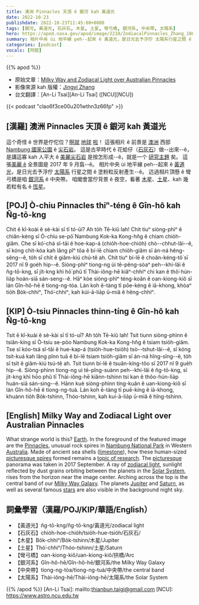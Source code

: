 ```yaml
---
title: 澳洲 Pinnacles 天頂 ê 銀河 kah 黃道光
date: 2022-10-23
publishdate: 2022-10-23T11:45:00+0800
tags: [銀河, 黃道光, 石灰石, 木星, 土星, 彎弓橋, 銀河系, 中央帶, 太陽系]
hero: https://apod.nasa.gov/apod/image/2210/ZodiacalPinnacles_Zhang_1080_annotated.jpg
summary: 相片中央 ùi 地平線 peh--起來 ê 黃道光，是日光去予浮佇 太陽系行星之間 ê 塗粉粒反射產生--ê。
categories: [podcast]
vocals: [阿錕]
---
```


{{% apod %}}

- 原始文章：[Milky Way and Zodiacal Light over Australian Pinnacles](https://apod.nasa.gov/apod/ap221023.html)
- 影像來源 kah 版權：[Jingyi Zhang](mailto:jingyi.tia.zhang@gmail.com)
- 台文翻譯：[An-Li Tsai][An-Li Tsai] ([NCU][NCU])

{{< podcast "clao6f3ce00u201wthn3z66fp" >}}

## [漢羅] 澳洲 Pinnacles 天頂 ê 銀河 kah 黃道光
這个奇怪 ê 世界是佇佗位？[啊][E][就][a] [地][r][球][t] [啦][h]！
這張相片 ê 前景是 [澳洲][Australia] 西部 [Nambung 國家公園][Nambung National Park] ê [尖石岩][Pinnacles]。
這是古早時代 ê 花蛤仔（[石灰石][limestone]）做--出來--ê，是講這寡 kah 人平大 ê [美麗尖石岩][picturesque spires] 是按怎形成--ê，就是一个 [研究主題][topic of research] 矣。
這張[美麗 ê][picturesque] 全景圖是 2017 年 9 月翕--ê。
相片中央 ùi 地平線 peh--起來 ê [黃道光][zodiacal light]，是日光去予浮佇 [太陽系][Solar System] 行星之間 ê 塗粉粒反射產生--ê。
迒過相片頂懸 ê 彎弓橋是咱 [銀河系][Milky Way Galaxy] ê 中央帶。
咱閣會當佇背景 ê 夜空，看著 [木星][Jupiter]、[土星][Saturn]、kah 幾若粒有名 ê [恆星][stars]。

## [POJ] Ò-chiu Pinnacles thiⁿ-téng ê Gîn-hô kah N̂g-tō-kng
Chit ē kî-koài ê sè-kài sī tī tó-ūi? Ah to̍h Tē-kiû lah!
Chit tiuⁿ siòng-phìⁿ ê chiân-kéng sī Ò-chiu se-pō͘ Nambung Kok-ka Kong-hn̂g ê chiam chio̍h-giâm.
Che sī kó͘-chá sî-tāi ê hoe-kap-á (chio̍h-hoe-chio̍h) chò--chhut-lâi--ê, sī kóng chit-kóa kah lâng pîⁿ tōa ê bí-lē chiam chio̍h-giâm sī án-ná hêng-sêng--ê, to̍h sī chi̍t ê giâm-kiú chú-tê ah.
Chit tiuⁿ bí-lē ê choân-kéng-tô͘ sī 2017 nî 9 goe̍h hip--ê.
Siòng-phìⁿ tiong-ng ùi tē-pêng-sòaⁿ peh--khí-lâi ê n̂g-tō-kng, sī ji̍t-kng khì hō͘ phû tī Thài-iông-hē kiâⁿ-chhiⁿ chi kan ê thô͘-hún-lia̍p hoán-siā sán-seng--ê.
Hāⁿ kòe siòng-phìⁿ téng-koân ê oan-kiong-kiô sī lán Gîn-hô-hē ê tiong-ng-tòa.
Lán koh ē-tàng tī pōe-kéng ê iā-khong, khòaⁿ tio̍h Bo̍k-chhiⁿ, Thó͘-chhiⁿ, kah kúi-ā-lia̍p ū-miâ ê hêng-chhiⁿ.


## [KIP] Ò-tsiu Pinnacles thinn-tíng ê Gîn-hô kah N̂g-tō-kng
Tsit ē kî-kuài ê sè-kài sī tī tó-uī? Ah to̍h Tē-kiû lah!
Tsit tiunn siòng-phìnn ê tsiân-kíng sī Ò-tsiu se-pōo Nambung Kok-ka Kong-hn̂g ê tsiam tsio̍h-giâm.
Tse sī kóo-tsá sî-tāi ê hue-kap-á (tsio̍h-hue-tsio̍h) tsò--tshut-lâi--ê, sī kóng tsit-kuá kah lâng pînn tuā ê bí-lē tsiam tsio̍h-giâm sī án-ná hîng-sîng--ê, to̍h sī tsi̍t ê giâm-kiú tsú-tê ah.
Tsit tiunn bí-lē ê tsuân-kíng-tôo sī 2017 nî 9 gue̍h hip--ê.
Siòng-phìnn tiong-ng uì tē-pîng-suànn peh--khí-lâi ê n̂g-tō-kng, sī ji̍t-kng khì hōo phû tī Thài-iông-hē kiânn-tshinn tsi kan ê thôo-hún-lia̍p huán-siā sán-sing--ê.
Hānn kuè siòng-phìnn tíng-kuân ê uan-kiong-kiô sī lán Gîn-hô-hē ê tiong-ng-tuà.
Lán koh ē-tàng tī puē-kíng ê iā-khong, khuànn tio̍h Bo̍k-tshinn, Thóo-tshinn, kah kuí-ā-lia̍p ū-miâ ê hîng-tshinn.

## [English] Milky Way and Zodiacal Light over Australian Pinnacles
What strange world is this?
[E][E][a][a][r][r][t][t][h][h].
In the foreground of the featured image are the [Pinnacles][Pinnacles], unusual rock spires in [Nambung National Park][Nambung National Park] in Western [Australia][Australia].
Made of ancient sea shells ([limestone][limestone]), how these human-sized [picturesque spires][picturesque spires] formed remains a [topic of research].
The [picturesque][picturesque] panorama was taken in 2017 September.
A ray of [zodiacal light][zodiacal light], sunlight reflected by dust grains orbiting between the planets in the [Solar System][Solar System], rises from the horizon near the image center.
Arching across the top is the central band of our [Milky Way Galaxy][Milky Way Galaxy].
The planets [Jupiter][Jupiter] and [Saturn][Saturn], as well as several famous [stars][stars] are also visible in the background night sky.

## 詞彙學習（漢羅/POJ/KIP/華語/English）

- 【黃道光】n̂g-tō-kng/n̂g-tō-kng/黃道光/zodiacal light
- 【石灰石】chio̍h-hoe-chio̍h/tsio̍h-hue-tsio̍h/石灰石/
- 【木星】Bo̍k-chhiⁿ/Bo̍k-tshinn/木星/Jupiter
- 【土星】Thó͘-chhiⁿ/Thóo-tshinn/土星/Saturn
- 【彎弓橋】oan-kiong-kiô/uan-kiong-kiô/拱橋/Arc
- 【銀河系】Gîn-hô-hē/Gîn-hô-hē/銀河系/the Milky Way Galaxy
- 【中央帶】tiong-ng-tòa/tiong-ng-tuà/中央帶/the central band
- 【太陽系】Thài-iông-hē/Thài-iông-hē/太陽系/the Solar System



{{% /apod %}}
[An-Li Tsai]: mailto:thianbun.taigi@gmail.com
[NCU]: https://www.astro.ncu.edu.tw

[copyright]: https://apod.nasa.gov/apod/fap/lib/about_apod.html#srapply
[License]: https://creativecommons.org/licenses/by/2.0/

[E]:https://apod.nasa.gov/apod/ap150223.html
[a]:https://apod.nasa.gov/apod/ap121017.html
[r]:https://apod.nasa.gov/apod/ap150126.html
[t]:https://apod.nasa.gov/apod/ap150412.html
[h]:https://apod.nasa.gov/apod/ap130505.html
[Pinnacles]:https://en.wikipedia.org/wiki/The_Pinnacles_(Western_Australia)
[Nambung National Park]:https://en.wikipedia.org/wiki/Nambung_National_Park
[Australia]:https://en.wikipedia.org/wiki/Australia
[limestone]:https://www.sciencelearn.org.nz/resources/1420-history-of-limestone-uses-timeline
[picturesque spires]:https://www.youtube.com/watch?v=aHYeFR2RP0I
[topic of research]:https://en.wikipedia.org/wiki/The_Pinnacles_(Western_Australia)
[picturesque]:https://www.dig-in.com.au/wp-content/uploads/2018/03/Happy-dog.jpg
[zodiacal light]:https://apod.nasa.gov/apod/ap140911.html
[Solar System]:http://www.nasa.gov/topics/solarsystem/overview/index.html
[Milky Way Galaxy]:http://www.atlasoftheuniverse.com/galaxy.html
[Jupiter]:https://solarsystem.nasa.gov/planets/jupiter/in-depth/
[Saturn]:https://solarsystem.nasa.gov/planets/saturn/in-depth/
[stars]:https://science.nasa.gov/astrophysics/focus-areas/how-do-stars-form-and-evolve/
